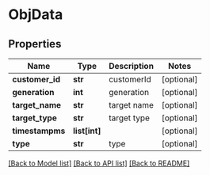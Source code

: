 # ObjData

## Properties
Name | Type | Description | Notes
------------ | ------------- | ------------- | -------------
**customer_id** | **str** | customerId | [optional] 
**generation** | **int** | generation | [optional] 
**target_name** | **str** | target name | [optional] 
**target_type** | **str** | target type | [optional] 
**timestampms** | **list[int]** |  | [optional] 
**type** | **str** | type | [optional] 

[[Back to Model list]](../README.md#documentation-for-models) [[Back to API list]](../README.md#documentation-for-api-endpoints) [[Back to README]](../README.md)


